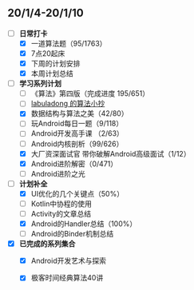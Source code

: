 ## 20/1/4-20/1/10
- [ ] **日常打卡**
  - [x] 一道算法题（95/1763）
  - [x] 7点20起床
  - [x] 下周的计划安排
  - [x] 本周计划总结
- [ ] **学习系列计划**
  - [ ] 《算法》第四版（完成进度 195/651）
  - [ ] [labuladong 的算法小抄](https://labuladong.gitbook.io/algo/)
  - [x] 数据结构与算法之美（42/80）
  - [ ] 玩Android每日一题（9/118）
  - [ ] Android开发高手课 （2/63）
  - [ ] Android内核剖析（99/626）
  - [x] 大厂资深面试官 带你破解Android高级面试（1/12）
  - [x] Android进阶解密（0/471）
  - [ ] Android进阶之光
- [ ] **计划补全**
   - [x] UI优化的几个关键点（50%）
   - [ ] Kotlin中协程的使用
   - [ ] Activity的文章总结
   - [x] Android的Handler总结（100%）
   - [ ] Android的Binder机制总结
- [x] **已完成的系列集合**
  - [x] Android开发艺术与探索
  - [x] 极客时间经典算法40讲
  
